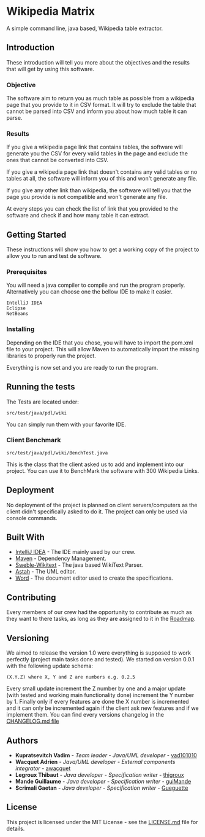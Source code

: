 # Wikipedia Matrix

A simple command line, java based, Wikipedia table extractor.

## Introduction

These introduction will tell you more about the objectives and the results that will get by using this software.

### Objective

The software aim to return you as much table as possible from a wikipedia page that you provide to it in CSV format. It will try to exclude the table that cannot be parsed into CSV and inform you about how much table it can parse.

### Results

If you give a wikipedia page link that contains tables, the software will generate you the CSV for every valid tables in the page and exclude the ones that cannot be converted into CSV.

If you give a wikipedia page link that doesn't contains any valid tables or no tables at all, the software will inform you of this and won't generate any file.

If you give any other link than wikipedia, the software will tell you that the page you provide is not compatible and won't generate any file.

At every steps you can check the list of link that you provided to the software and check if and how many table it can extract.

## Getting Started

These instructions will show you how to get a working copy of the project to allow you to run and test de software.

### Prerequisites

You will need a java compiler to compile and run the program properly. Alternatively you can choose one the bellow IDE to make it easier.

```
IntelliJ IDEA
Eclipse
NetBeans
```

### Installing

Depending on the IDE that you chose, you will have to import the pom.xml file to your project. This will allow Maven to automatically import the missing libraries to properly run the project.

Everything is now set and you are ready to run the program.

## Running the tests

The Tests are located under:

```
src/test/java/pdl/wiki
```

You can simply run them with your favorite IDE.

### Client Benchmark

```
src/test/java/pdl/wiki/BenchTest.java
```
 This is the class that the client asked us to add and implement into our project. You can use it to BenchMark the software with 300 Wikipedia Links.

## Deployment

No deployment of the project is planned on client servers/computers as the client didn't specifically asked to do it. The project can only be used via console commands.

## Built With

* [IntelliJ IDEA](https://www.jetbrains.com/idea/) - The IDE mainly used by our crew.
* [Maven](https://maven.apache.org/) - Dependency Management.
* [Sweble-Wikitext](https://github.com/sweble/sweble-wikitext) - The java based WikiText Parser.
* [Astah](http://astah.net/) - The UML editor.
* [Word](products.office.com/Microsoft/Office‎
) - The document editor used to create the specifications.

## Contributing

Every members of our crew had the opportunity to contribute as much as they want to there tasks, as long as they are assigned to it in the [Roadmap](https://github.com/vad101010/PDLProject/projects/1).

## Versioning

We aimed to release the version 1.0 were everything is supposed to work perfectly (project main tasks done and tested). We started on version 0.0.1 with the following update schema:
```
(X.Y.Z) where X, Y and Z are numbers e.g. 0.2.5
```
Every small update increment the Z number by one and a major update (with tested and working main functionality done) increment the Y number by 1. Finally only if every features are done the X number is incremented and it can only be incremented again if the client ask new features and if we implement them. You can find every versions changelog in the [CHANGELOG.md file](https://github.com/vad101010/PDLProject/blob/master/CHANGELOG.md)

## Authors

* **Kupratsevitch Vadim** - *Team leader - Java/UML developer* - [vad101010](https://github.com/vad101010)
* **Wacquet Adrien** - *Java/UML developer - External components integrator* - [awacquet](https://github.com/awacquet)
* **Legroux Thibaut** - *Java developer - Specification writer* - [thigroux](https://github.com/thigroux)
* **Mande Guillaume** - *Java developer - Specification writer* - [guiMande](https://github.com/guiMande)
* **Scrimali Gaetan** - *Java developer - Specification writer* - [Gueguette](https://github.com/Gueguette)

## License

This project is licensed under the MIT License - see the [LICENSE.md](https://github.com/vad101010/PDLProject/blob/master/LICENSE.md) file for details.
